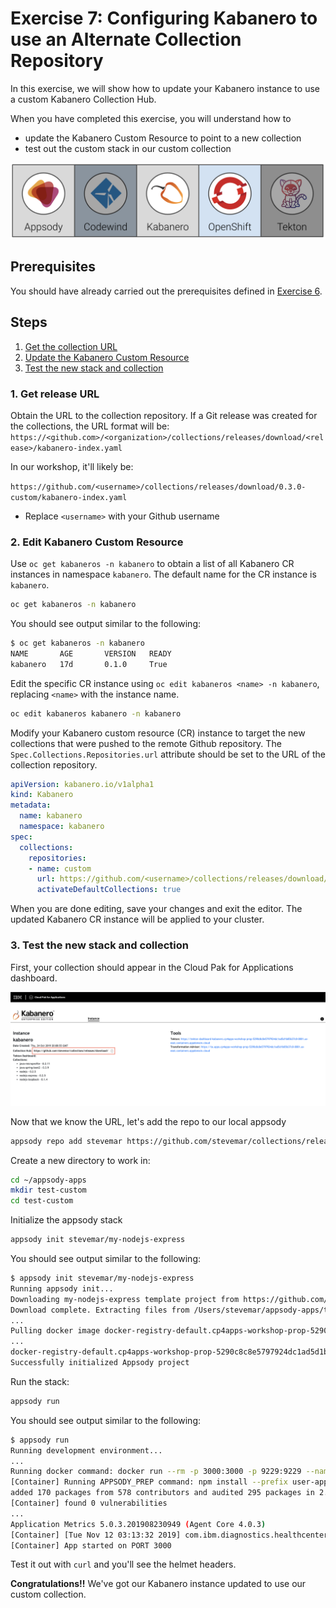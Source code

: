 # Exercise 7: Configuring Kabanero to use an Alternate Collection Repository

In this exercise, we will show how to update your Kabanero instance to use a custom Kabanero Collection Hub.

When you have completed this exercise, you will understand how to

* update the Kabanero Custom Resource to point to a new collection
* test out the custom stack in our custom collection

![Tools used during Exercise 7](images/ex7.png)

## Prerequisites

You should have already carried out the prerequisites defined in [Exercise 6](../exercise-6/README.md).

## Steps

1. [Get the collection URL](#1-the-collection-url)
2. [Update the Kabanero Custom Resource](#2-update-the-kabanero-custom-resource)
3. [Test the new stack and collection](#3-test-the-new-stack-and-collection)

### 1. Get release URL

Obtain the URL to the collection repository. If a Git release was created for the collections, the URL format will be: `https://<github.com>/<organization>/collections/releases/download/<release>/kabanero-index.yaml`

In our workshop, it'll likely be:

`https://github.com/<username>/collections/releases/download/0.3.0-custom/kabanero-index.yaml`

* Replace `<username>` with your Github username

### 2. Edit Kabanero Custom Resource

Use `oc get kabaneros -n kabanero` to obtain a list of all Kabanero CR instances in namespace `kabanero`. The default name for the CR instance is `kabanero`.

```bash
oc get kabaneros -n kabanero
```

You should see output similar to the following:

```bash
$ oc get kabaneros -n kabanero
NAME       AGE       VERSION   READY
kabanero   17d       0.1.0     True
```

Edit the specific CR instance using `oc edit kabaneros <name> -n kabanero`, replacing `<name>` with the instance name.

```bash
oc edit kabaneros kabanero -n kabanero
```

Modify your Kabanero custom resource (CR) instance to target the new collections that were pushed to the remote Github repository. The `Spec.Collections.Repositories.url` attribute should be set to the URL of the collection repository.

```yaml
apiVersion: kabanero.io/v1alpha1
kind: Kabanero
metadata:
  name: kabanero
  namespace: kabanero
spec:
  collections:
    repositories:
    - name: custom
      url: https://github.com/<username>/collections/releases/download/0.3.0-custom/kabanero-index.yaml
      activateDefaultCollections: true
```

When you are done editing, save your changes and exit the editor. The updated Kabanero CR instance will be applied to your cluster.

### 3. Test the new stack and collection

First, your collection should appear in the Cloud Pak for Applications dashboard.

![New collection location for our Kabanero Enterprise](images/new-repo-url.png)

Now that we know the URL, let's add the repo to our local appsody

```bash
appsody repo add stevemar https://github.com/stevemar/collections/releases/download/0.3.0/kabanero-index.yaml
```

Create a new directory to work in:

```bash
cd ~/appsody-apps
mkdir test-custom
cd test-custom
```

Initialize the appsody stack

```bash
appsody init stevemar/my-nodejs-express
```

You should see output similar to the following:

```bash
$ appsody init stevemar/my-nodejs-express
Running appsody init...
Downloading my-nodejs-express template project from https://github.com/stevemar/collections/releases/download/0.3.0-custom/incubator.my-nodejs-express.v0.2.8.templates.simple.tar.gz
Download complete. Extracting files from /Users/stevemar/appsody-apps/testo/my-nodejs-express.tar.gz
...
Pulling docker image docker-registry-default.cp4apps-workshop-prop-5290c8c8e5797924dc1ad5d1b85b37c0-0001.us-east.containers.appdomain.cloud/kabanero-noauth/my-nodejs-express:0.2
...
docker-registry-default.cp4apps-workshop-prop-5290c8c8e5797924dc1ad5d1b85b37c0-0001.us-east.containers.appdomain.cloud/kabanero-noauth/my-nodejs-express:0.2 -c find /project -type f -name .appsody-init.sh
Successfully initialized Appsody project
```

Run the stack:

```bash
appsody run
```

You should see output similar to the following:

```bash
$ appsody run
Running development environment...
...
Running docker command: docker run --rm -p 3000:3000 -p 9229:9229 --name testo-dev -v /Users/stevemar/appsody-apps/testo/:/project/user-app -v testo-deps:/project/user-app/node_modules -v /Users/stevemar/.appsody/appsody-controller:/appsody/appsody-controller -t --entrypoint /appsody/appsody-controller docker-registry-default.cp4apps-workshop-prop-5290c8c8e5797924dc1ad5d1b85b37c0-0001.us-east.containers.appdomain.cloud/kabanero-noauth/my-nodejs-express:0.2 --mode=run
[Container] Running APPSODY_PREP command: npm install --prefix user-app && npm audit fix --prefix user-app
added 170 packages from 578 contributors and audited 295 packages in 2.989s
[Container] found 0 vulnerabilities
...
Application Metrics 5.0.3.201908230949 (Agent Core 4.0.3)
[Container] [Tue Nov 12 03:13:32 2019] com.ibm.diagnostics.healthcenter.mqtt INFO: Connecting to broker localhost:1883
[Container] App started on PORT 3000
```

Test it out with `curl` and you'll see the helmet headers.

**Congratulations!!** We've got our Kabanero instance updated to use our custom collection.
